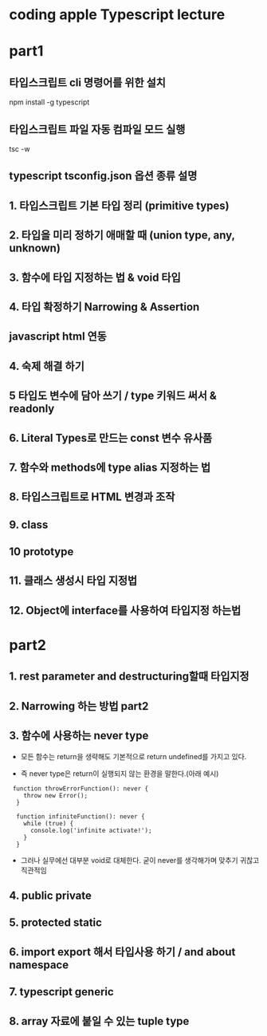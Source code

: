 # coding apple Typescript lecture

# part1

## 타입스크립트 cli 명령어를 위한 설치

npm install -g typescript

## 타입스크립트 파일 자동 컴파일 모드 실행

tsc -w

## typescript tsconfig.json 옵션 종류 설명

## 1. 타입스크립트 기본 타입 정리 (primitive types)

## 2. 타입을 미리 정하기 애매할 때 (union type, any, unknown)

## 3. 함수에 타입 지정하는 법 & void 타입

## 4. 타입 확정하기 Narrowing & Assertion

## javascript html 연동

## 4. 숙제 해결 하기

## 5 타입도 변수에 담아 쓰기 / type 키워드 써서 & readonly

## 6. Literal Types로 만드는 const 변수 유사품

## 7. 함수와 methods에 type alias 지정하는 법

## 8. 타입스크립트로 HTML 변경과 조작

## 9. class

## 10 prototype

## 11. 클래스 생성시 타입 지정법

## 12. Object에 interface를 사용하여 타입지정 하는법

# part2

## 1. rest parameter and destructuring할때 타입지정

## 2. Narrowing 하는 방법 part2

## 3. 함수에 사용하는 never type

- 모든 함수는 return을 생략해도 기본적으로 return undefined를 가지고 있다.

- 즉 never type은 return이 실행되지 않는 환경을 말한다.(아래 예시)

```
 function throwErrorFunction(): never {
    throw new Error();
  }

  function infiniteFunction(): never {
    while (true) {
      console.log('infinite activate!');
    }
  }
```

- 그러나 실무에선 대부분 void로 대체한다. 굳이 never를 생각해가며 맞추기 귀찮고 직관적임

## 4. public private

## 5. protected static

## 6. import export 해서 타입사용 하기 / and about namespace

## 7. typescript generic

## 8. array 자료에 붙일 수 있는 tuple type
